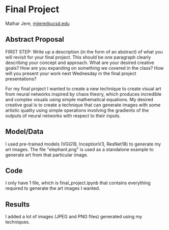 # Final Project

Malhar Jere, mjjere@ucsd.edu


## Abstract Proposal

FIRST STEP: Write up a description (in the form of an abstract) of what you will revisit for your final project. This should be one paragraph clearly describing your concept and approach. What are your desired creative goals? How are you expanding on something we covered in the class? How will you present your work next Wednesday in the final project presentations? 

For my final project I wanted to create a new technique to create visual art from neural networks inspired by chaos theory, which produces incredible and complex visuals using simple mathematical equations. My desired creative goal is to create a technique that can generate images with some artistic quality using simple operations involving the gradients of the outputs of neural networks with respect to their inputs.

## Model/Data

I used pre-trained models (VGG19, InceptionV3, ResNet18) to generate my art images. The file "elephant.png" is used as a standalone example to generate art from that particular image.

## Code

I only have 1 file, which is final_project.ipynb that contains everything required to generate the art images I wanted.

## Results

I added a lot of images (JPEG and PNG files) generated using my techniques. 
